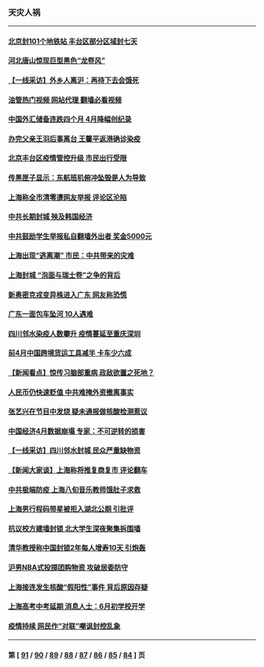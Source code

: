 ### 天灾人祸
---
#### [北京封101个地铁站 丰台区部分区域封七天](../../pages/ncid280/n13739596.md?05181645) 
#### [河北唐山惊现巨型黑色“龙卷风”](../../pages/ncid280/n13739532.md?05181645) 
#### [【一线采访】外乡人离沪：再待下去会饿死](../../pages/ncid280/n13739209.md?05181645) 
#### [油管热门视频 网站代理 翻墙必看视频](http://209.222.30.114:81/youtube.html?05181645)
#### [中国外汇储备连跌四个月 4月降幅创纪录](../../pages/ncid280/n13739541.md?05181645) 
#### [办完父亲王羽后事离台 王馨平返港确诊染疫](../../pages/ncid280/n13739363.md?05181645) 
#### [北京丰台区疫情管控升级 市民出行受限](../../pages/ncid280/n13739440.md?05181645) 
#### [传黑匣子显示：东航班机俯冲坠毁是人为导致](../../pages/ncid280/n13739368.md?05181645) 
#### [上海称全市清零遭网友举报 评论区沦陷](../../pages/ncid280/n13739174.md?05181645) 
#### [中共长期封城 殃及韩国经济](../../pages/ncid280/n13739351.md?05181645) 
#### [中共鼓励学生举报私自翻墙外出者 奖金5000元](../../pages/ncid280/n13739345.md?05181645) 
#### [上海出现“逃离潮” 市民：中共带来的灾难](../../pages/ncid280/n13739175.md?05181645) 
#### [上海封城 “泡面与瑞士卷”之争的背后](../../pages/ncid280/n13739058.md?05181645) 
#### [新奥密克戎变异株进入广东 网友称恐慌](../../pages/ncid280/n13739150.md?05181645) 
#### [广东一面包车坠河 10人遇难](../../pages/ncid280/n13739148.md?05181645) 
#### [四川邻水染疫人数攀升 疫情蔓延至重庆深圳](../../pages/ncid280/n13739002.md?05181645) 
#### [前4月中国跨境货运工具减半 卡车少六成](../../pages/ncid280/n13738983.md?05181645) 
#### [【新闻看点】惊传习脑部重病 政敌欲置之死地？](../../pages/ncid280/n13738763.md?05181645) 
#### [人民币仍快速贬值 中共难掩外资撤离事实](../../pages/ncid280/n13738925.md?05181645) 
#### [张艺兴在节目中发烧 疑未通报做核酸检测惹议](../../pages/ncid280/n13738712.md?05181645) 
#### [中国经济4月数据崩塌 专家：不可逆转的损害](../../pages/ncid280/n13738442.md?05181645) 
#### [【一线采访】四川邻水封城 民众严重缺物资](../../pages/ncid280/n13738476.md?05181645) 
#### [【新闻大家谈】上海称将推复商复市 评论翻车](../../pages/ncid280/n13738541.md?05181645) 
#### [中共极端防疫 上海八旬音乐教师饿肚子求救](../../pages/ncid280/n13738037.md?05181645) 
#### [上海男行程码带星被拒入湖北公厕 引批评](../../pages/ncid280/n13738407.md?05181645) 
#### [抗议校方建墙封锁 北大学生深夜聚集拆围墙](../../pages/ncid280/n13738065.md?05181645) 
#### [清华教授称中国封锁2年每人增寿10天 引炮轰](../../pages/ncid280/n13738102.md?05181645) 
#### [沪男NBA式投掷团购物资 攻破居委防守](../../pages/ncid280/n13737933.md?05181645) 
#### [上海接连发生核酸“假阳性”事件 背后原因存疑](../../pages/ncid280/n13737818.md?05181645) 
#### [上海高考中考延期 消息人士：6月初学校开学](../../pages/ncid280/n13737805.md?05181645) 
#### [疫情持续 网民作“对联”嘲讽封控乱象](../../pages/ncid280/n13737182.md?05181645) 

---
#### 第 [ [91](./91.md?05181645) / [90](./90.md?05181645) / [89](./89.md?05181645) / [88](./88.md?05181645) / [87](./87.md?05181645) / [86](./86.md?05181645) / [85](./85.md?05181645) / [84](./84.md?05181645) ] 页
